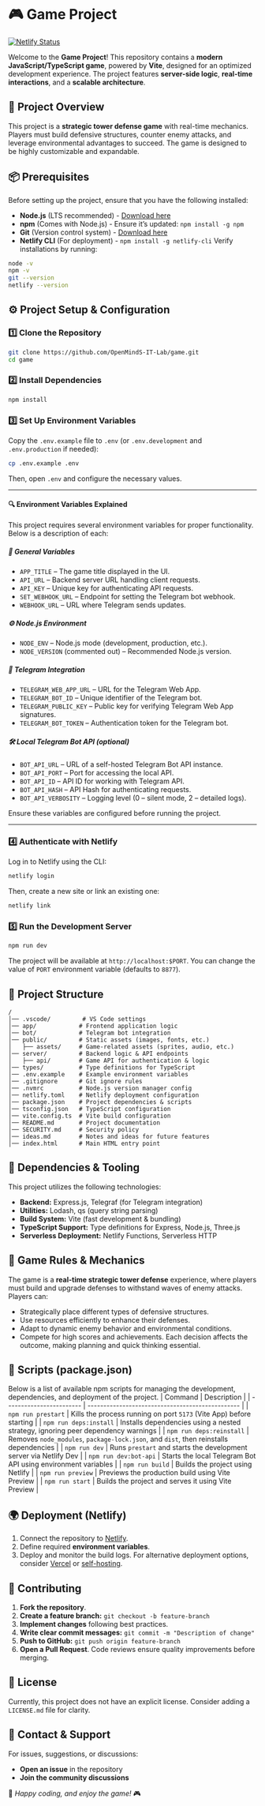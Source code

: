 # 🎮 Game Project

[![Netlify Status](https://api.netlify.com/api/v1/badges/92c8f3e8-5593-4bc1-8c80-4a766793dd05/deploy-status)](https://app.netlify.com/sites/tower-defence-staging/deploys)

Welcome to the **Game Project**! This repository contains a **modern JavaScript/TypeScript game**, powered by **Vite**,
designed for an optimized development experience. The project features **server-side logic**, **real-time
interactions**, and a **scalable architecture**.

## 🚀 Project Overview

This project is a **strategic tower defense game** with real-time mechanics. Players must build defensive structures,
counter enemy attacks, and leverage environmental advantages to succeed. The game is designed to be highly customizable
and expandable.

## 📦 Prerequisites

Before setting up the project, ensure that you have the following installed:

- **Node.js** (LTS recommended) - [Download here](https://nodejs.org/)
- **npm** (Comes with Node.js) - Ensure it’s updated: `npm install -g npm`
- **Git** (Version control system) - [Download here](https://git-scm.com/)
- **Netlify CLI** (For deployment) - `npm install -g netlify-cli` Verify installations by running:

```sh
node -v
npm -v
git --version
netlify --version
```

## ⚙️ Project Setup & Configuration

### 1️⃣ Clone the Repository

```sh
git clone https://github.com/OpenMindS-IT-Lab/game.git
cd game
```

### 2️⃣ Install Dependencies

```sh
npm install
```

### 3️⃣ Set Up Environment Variables

Copy the `.env.example` file to `.env` (or `.env.development` and `.env.production` if needed):

```sh
cp .env.example .env
```

Then, open `.env` and configure the necessary values.

---

#### 🔍 Environment Variables Explained

This project requires several environment variables for proper functionality. Below is a description of each:

##### 📌 General Variables

- `APP_TITLE` – The game title displayed in the UI.
- `API_URL` – Backend server URL handling client requests.
- `API_KEY` – Unique key for authenticating API requests.
- `SET_WEBHOOK_URL` – Endpoint for setting the Telegram bot webhook.
- `WEBHOOK_URL` – URL where Telegram sends updates.

##### ⚙️ Node.js Environment

- `NODE_ENV` – Node.js mode (development, production, etc.).
- `NODE_VERSION` (commented out) – Recommended Node.js version.

##### 🤖 Telegram Integration

- `TELEGRAM_WEB_APP_URL` – URL for the Telegram Web App.
- `TELEGRAM_BOT_ID` – Unique identifier of the Telegram bot.
- `TELEGRAM_PUBLIC_KEY` – Public key for verifying Telegram Web App signatures.
- `TELEGRAM_BOT_TOKEN` – Authentication token for the Telegram bot.

##### 🛠 Local Telegram Bot API (optional)

- `BOT_API_URL` – URL of a self-hosted Telegram Bot API instance.
- `BOT_API_PORT` – Port for accessing the local API.
- `BOT_API_ID` – API ID for working with Telegram API.
- `BOT_API_HASH` – API Hash for authenticating requests.
- `BOT_API_VERBOSITY` – Logging level (0 – silent mode, 2 – detailed logs).

Ensure these variables are configured before running the project.

---

### 4️⃣ Authenticate with Netlify

Log in to Netlify using the CLI:

```sh
netlify login
```

Then, create a new site or link an existing one:

```sh
netlify link
```

### 5️⃣ Run the Development Server

```sh
npm run dev
```

The project will be available at `http://localhost:$PORT`. You can change the value of `PORT` environment variable
(defaults to `8877`).

## 📂 Project Structure

```plaintext
/
│── .vscode/         # VS Code settings
│── app/            # Frontend application logic
│── bot/            # Telegram bot integration
│── public/         # Static assets (images, fonts, etc.)
│   ├── assets/     # Game-related assets (sprites, audio, etc.)
│── server/         # Backend logic & API endpoints
│   ├── api/        # Game API for authentication & logic
│── types/          # Type definitions for TypeScript
│── .env.example    # Example environment variables
│── .gitignore      # Git ignore rules
│── .nvmrc          # Node.js version manager config
│── netlify.toml    # Netlify deployment configuration
│── package.json    # Project dependencies & scripts
│── tsconfig.json   # TypeScript configuration
│── vite.config.ts  # Vite build configuration
│── README.md       # Project documentation
│── SECURITY.md     # Security policy
│── ideas.md        # Notes and ideas for future features
│── index.html      # Main HTML entry point
```

## 🔧 Dependencies & Tooling

This project utilizes the following technologies:

- **Backend:** Express.js, Telegraf (for Telegram integration)
- **Utilities:** Lodash, qs (query string parsing)
- **Build System:** Vite (fast development & bundling)
- **TypeScript Support:** Type definitions for Express, Node.js, Three.js
- **Serverless Deployment:** Netlify Functions, Serverless HTTP

## 📖 Game Rules & Mechanics

The game is a **real-time strategic tower defense** experience, where players must build and upgrade defenses to
withstand waves of enemy attacks. Players can:

- Strategically place different types of defensive structures.
- Use resources efficiently to enhance their defenses.
- Adapt to dynamic enemy behavior and environmental conditions.
- Compete for high scores and achievements. Each decision affects the outcome, making planning and quick thinking
  essential.

## 📜 Scripts (package.json)

Below is a list of available npm scripts for managing the development, dependencies, and deployment of the project. |
Command | Description | | ------------------------ | ------------------------------------------------ | |
`npm run prestart` | Kills the process running on port `5173` (Vite App) before starting | | `npm run deps:install` |
Installs dependencies using a nested strategy, ignoring peer dependency warnings | | `npm run deps:reinstall` | Removes
`node_modules`, `package-lock.json`, and `dist`, then reinstalls dependencies | | `npm run dev` | Runs `prestart` and
starts the development server via Netlify Dev | | `npm run dev:bot-api` | Starts the local Telegram Bot API using
environment variables | | `npm run build` | Builds the project using Netlify | | `npm run preview` | Previews the
production build using Vite Preview | | `npm run start` | Builds the project and serves it using Vite Preview |

## 🌍 Deployment (Netlify)

1. Connect the repository to [Netlify](https://www.netlify.com/).
2. Define required **environment variables**.
3. Deploy and monitor the build logs. For alternative deployment options, consider [Vercel](https://vercel.com/) or
   [self-hosting](https://vercel.com/).

## 🤝 Contributing

1. **Fork the repository**.
2. **Create a feature branch:** `git checkout -b feature-branch`
3. **Implement changes** following best practices.
4. **Write clear commit messages:** `git commit -m "Description of change"`
5. **Push to GitHub:** `git push origin feature-branch`
6. **Open a Pull Request**. Code reviews ensure quality improvements before merging.

## 📜 License

Currently, this project does not have an explicit license. Consider adding a `LICENSE.md` file for clarity.

## 💬 Contact & Support

For issues, suggestions, or discussions:

- **Open an issue** in the repository
- **Join the community discussions**

🚀 _Happy coding, and enjoy the game!_ 🎮
